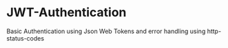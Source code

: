 # JWT-Authentication
Basic Authentication using Json Web Tokens and error handling using http-status-codes

